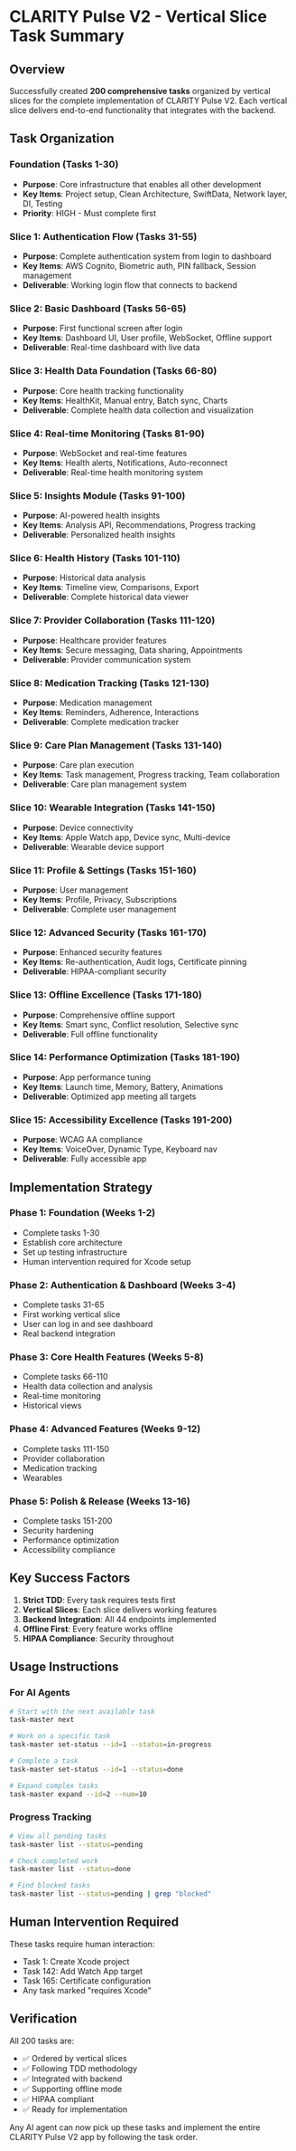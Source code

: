 # CLARITY Pulse V2 - Vertical Slice Task Summary

## Overview

Successfully created **200 comprehensive tasks** organized by vertical slices for the complete implementation of CLARITY Pulse V2. Each vertical slice delivers end-to-end functionality that integrates with the backend.

## Task Organization

### Foundation (Tasks 1-30)
- **Purpose**: Core infrastructure that enables all other development
- **Key Items**: Project setup, Clean Architecture, SwiftData, Network layer, DI, Testing
- **Priority**: HIGH - Must complete first

### Slice 1: Authentication Flow (Tasks 31-55)
- **Purpose**: Complete authentication system from login to dashboard
- **Key Items**: AWS Cognito, Biometric auth, PIN fallback, Session management
- **Deliverable**: Working login flow that connects to backend

### Slice 2: Basic Dashboard (Tasks 56-65)
- **Purpose**: First functional screen after login
- **Key Items**: Dashboard UI, User profile, WebSocket, Offline support
- **Deliverable**: Real-time dashboard with live data

### Slice 3: Health Data Foundation (Tasks 66-80)
- **Purpose**: Core health tracking functionality
- **Key Items**: HealthKit, Manual entry, Batch sync, Charts
- **Deliverable**: Complete health data collection and visualization

### Slice 4: Real-time Monitoring (Tasks 81-90)
- **Purpose**: WebSocket and real-time features
- **Key Items**: Health alerts, Notifications, Auto-reconnect
- **Deliverable**: Real-time health monitoring system

### Slice 5: Insights Module (Tasks 91-100)
- **Purpose**: AI-powered health insights
- **Key Items**: Analysis API, Recommendations, Progress tracking
- **Deliverable**: Personalized health insights

### Slice 6: Health History (Tasks 101-110)
- **Purpose**: Historical data analysis
- **Key Items**: Timeline view, Comparisons, Export
- **Deliverable**: Complete historical data viewer

### Slice 7: Provider Collaboration (Tasks 111-120)
- **Purpose**: Healthcare provider features
- **Key Items**: Secure messaging, Data sharing, Appointments
- **Deliverable**: Provider communication system

### Slice 8: Medication Tracking (Tasks 121-130)
- **Purpose**: Medication management
- **Key Items**: Reminders, Adherence, Interactions
- **Deliverable**: Complete medication tracker

### Slice 9: Care Plan Management (Tasks 131-140)
- **Purpose**: Care plan execution
- **Key Items**: Task management, Progress tracking, Team collaboration
- **Deliverable**: Care plan management system

### Slice 10: Wearable Integration (Tasks 141-150)
- **Purpose**: Device connectivity
- **Key Items**: Apple Watch app, Device sync, Multi-device
- **Deliverable**: Wearable device support

### Slice 11: Profile & Settings (Tasks 151-160)
- **Purpose**: User management
- **Key Items**: Profile, Privacy, Subscriptions
- **Deliverable**: Complete user management

### Slice 12: Advanced Security (Tasks 161-170)
- **Purpose**: Enhanced security features
- **Key Items**: Re-authentication, Audit logs, Certificate pinning
- **Deliverable**: HIPAA-compliant security

### Slice 13: Offline Excellence (Tasks 171-180)
- **Purpose**: Comprehensive offline support
- **Key Items**: Smart sync, Conflict resolution, Selective sync
- **Deliverable**: Full offline functionality

### Slice 14: Performance Optimization (Tasks 181-190)
- **Purpose**: App performance tuning
- **Key Items**: Launch time, Memory, Battery, Animations
- **Deliverable**: Optimized app meeting all targets

### Slice 15: Accessibility Excellence (Tasks 191-200)
- **Purpose**: WCAG AA compliance
- **Key Items**: VoiceOver, Dynamic Type, Keyboard nav
- **Deliverable**: Fully accessible app

## Implementation Strategy

### Phase 1: Foundation (Weeks 1-2)
- Complete tasks 1-30
- Establish core architecture
- Set up testing infrastructure
- Human intervention required for Xcode setup

### Phase 2: Authentication & Dashboard (Weeks 3-4)
- Complete tasks 31-65
- First working vertical slice
- User can log in and see dashboard
- Real backend integration

### Phase 3: Core Health Features (Weeks 5-8)
- Complete tasks 66-110
- Health data collection and analysis
- Real-time monitoring
- Historical views

### Phase 4: Advanced Features (Weeks 9-12)
- Complete tasks 111-150
- Provider collaboration
- Medication tracking
- Wearables

### Phase 5: Polish & Release (Weeks 13-16)
- Complete tasks 151-200
- Security hardening
- Performance optimization
- Accessibility compliance

## Key Success Factors

1. **Strict TDD**: Every task requires tests first
2. **Vertical Slices**: Each slice delivers working features
3. **Backend Integration**: All 44 endpoints implemented
4. **Offline First**: Every feature works offline
5. **HIPAA Compliance**: Security throughout

## Usage Instructions

### For AI Agents
```bash
# Start with the next available task
task-master next

# Work on a specific task
task-master set-status --id=1 --status=in-progress

# Complete a task
task-master set-status --id=1 --status=done

# Expand complex tasks
task-master expand --id=2 --num=10
```

### Progress Tracking
```bash
# View all pending tasks
task-master list --status=pending

# Check completed work
task-master list --status=done

# Find blocked tasks
task-master list --status=pending | grep "blocked"
```

## Human Intervention Required

These tasks require human interaction:
- Task 1: Create Xcode project
- Task 142: Add Watch App target
- Task 165: Certificate configuration
- Any task marked "requires Xcode"

## Verification

All 200 tasks are:
- ✅ Ordered by vertical slices
- ✅ Following TDD methodology
- ✅ Integrated with backend
- ✅ Supporting offline mode
- ✅ HIPAA compliant
- ✅ Ready for implementation

Any AI agent can now pick up these tasks and implement the entire CLARITY Pulse V2 app by following the task order.